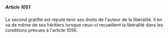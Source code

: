 ##### Article 1051

Le second gratifié est réputé tenir ses droits de l'auteur de la libéralité. Il en va de même de ses héritiers lorsque ceux-ci recueillent la libéralité dans les conditions prévues à l'article 1056.

